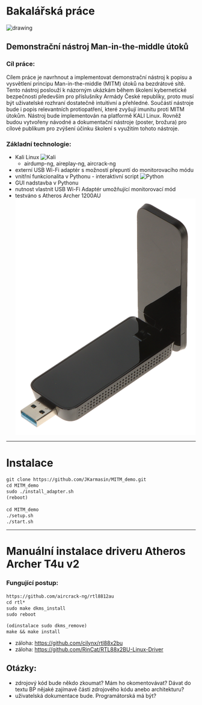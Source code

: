
# Bakalářská práce
<img src="https://knihovna.vspj.cz/2017/images/vspj_logo_symbol.svg" alt="drawing" width="200"/>

## Demonstrační nástroj Man-in-the-middle útoků

### Cíl práce:
Cílem práce je navrhnout a implementovat demonstrační nástroj k popisu a  vysvětlení principu Man-in-the-middle (MITM) útoků na bezdrátové sítě. Tento nástroj poslouží k názorným ukázkám během školení kybernetické bezpečnosti především pro příslušníky Armády České republiky, proto musí být uživatelské rozhraní dostatečně intuitivní a přehledné. Součástí nástroje bude i popis relevantních protiopatření, které zvyšují imunitu proti MITM útokům. Nástroj bude implementován na platformě KALI Linux. Rovněž budou vytvořeny návodné a dokumentační nástroje (poster, brožura) pro cílové publikum pro zvýšení účinku školení s využitím tohoto nástroje.


### Základní technologie:
- Kali Linux ![Kali](https://img.shields.io/badge/Kali-268BEE?style=for-the-badge&logo=kalilinux&logoColor=white)
    - airdump-ng, aireplay-ng, aircrack-ng
- externí USB Wi-Fi adaptér s možností přepuntí do monitorovacího módu
- vnitřní funkcionalita v Pythonu - interaktivní script ![Python](https://img.shields.io/badge/python-3670A0?style=for-the-badge&logo=python&logoColor=ffdd54)
- GUI nadstavba v Pythonu
- nutnost vlastnit USB Wi-Fi Adaptér umožňující monitorovací mód
- testváno s Atheros Archer 1200AU
  ![adapter](images/infos/archer.jpg)
---
# Instalace
```
git clone https://github.com/JKarmasin/MITM_demo.git
cd MITM_demo
sudo ./install_adapter.sh
(reboot)

cd MITM_demo
./setup.sh
./start.sh
```


---
# Manuální instalace driveru Atheros Archer T4u v2

### Fungující postup:
```
https://github.com/aircrack-ng/rtl8812au
cd rtl*
sudo make dkms_install
sudo reboot
```
```
(odinstalace sudo dkms_remove)
make && make install
```
- záloha: https://github.com/cilynx/rtl88x2bu
- záloha: https://github.com/RinCat/RTL88x2BU-Linux-Driver

## Otázky:
- zdrojový kód bude někdo zkoumat? Mám ho okomentovávat? Dávat do textu BP nějaké zajímavé části zdrojového kódu anebo architekturu?
- uživatelská dokumentace bude. Programátorská má být? 
